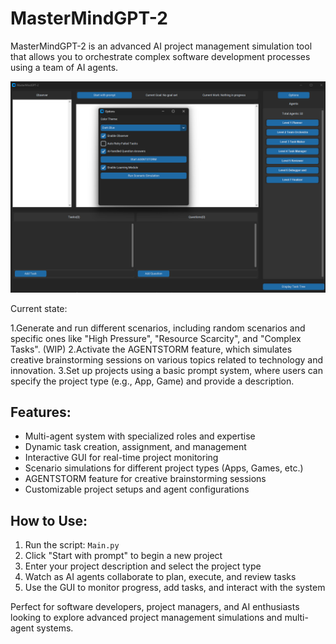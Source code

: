 # MasterMindGPT-2
MasterMindGPT-2 is an advanced AI project management simulation tool that allows you to orchestrate complex software development processes using a team of AI agents.

![MasterMindGPT-2](mastermindgpt2git.png)

Current state:

1.Generate and run different scenarios, including random scenarios and specific ones like "High Pressure", "Resource Scarcity", and "Complex Tasks". (WIP)
2.Activate the AGENTSTORM feature, which simulates creative brainstorming sessions on various topics related to technology and innovation.
3.Set up projects using a basic prompt system, where users can specify the project type (e.g., App, Game) and provide a description.

## Features:

- Multi-agent system with specialized roles and expertise
- Dynamic task creation, assignment, and management
- Interactive GUI for real-time project monitoring
- Scenario simulations for different project types (Apps, Games, etc.)
- AGENTSTORM feature for creative brainstorming sessions
- Customizable project setups and agent configurations

## How to Use:

1. Run the script: `Main.py`
2. Click "Start with prompt" to begin a new project
3. Enter your project description and select the project type
4. Watch as AI agents collaborate to plan, execute, and review tasks
5. Use the GUI to monitor progress, add tasks, and interact with the system

Perfect for software developers, project managers, and AI enthusiasts looking to explore advanced project management simulations and multi-agent systems.
